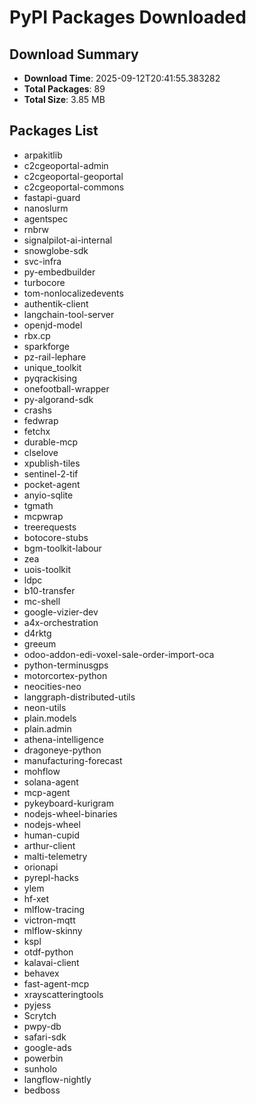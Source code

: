 # PyPI Packages Downloaded

## Download Summary
- **Download Time**: 2025-09-12T20:41:55.383282
- **Total Packages**: 89
- **Total Size**: 3.85 MB

## Packages List
- arpakitlib
- c2cgeoportal-admin
- c2cgeoportal-geoportal
- c2cgeoportal-commons
- fastapi-guard
- nanoslurm
- agentspec
- rnbrw
- signalpilot-ai-internal
- snowglobe-sdk
- svc-infra
- py-embedbuilder
- turbocore
- tom-nonlocalizedevents
- authentik-client
- langchain-tool-server
- openjd-model
- rbx.cp
- sparkforge
- pz-rail-lephare
- unique_toolkit
- pyqrackising
- onefootball-wrapper
- py-algorand-sdk
- crashs
- fedwrap
- fetchx
- durable-mcp
- clselove
- xpublish-tiles
- sentinel-2-tif
- pocket-agent
- anyio-sqlite
- tgmath
- mcpwrap
- treerequests
- botocore-stubs
- bgm-toolkit-labour
- zea
- uois-toolkit
- ldpc
- b10-transfer
- mc-shell
- google-vizier-dev
- a4x-orchestration
- d4rktg
- greeum
- odoo-addon-edi-voxel-sale-order-import-oca
- python-terminusgps
- motorcortex-python
- neocities-neo
- langgraph-distributed-utils
- neon-utils
- plain.models
- plain.admin
- athena-intelligence
- dragoneye-python
- manufacturing-forecast
- mohflow
- solana-agent
- mcp-agent
- pykeyboard-kurigram
- nodejs-wheel-binaries
- nodejs-wheel
- human-cupid
- arthur-client
- malti-telemetry
- orionapi
- pyrepl-hacks
- ylem
- hf-xet
- mlflow-tracing
- victron-mqtt
- mlflow-skinny
- kspl
- otdf-python
- kalavai-client
- behavex
- fast-agent-mcp
- xrayscatteringtools
- pyjess
- Scrytch
- pwpy-db
- safari-sdk
- google-ads
- powerbin
- sunholo
- langflow-nightly
- bedboss

